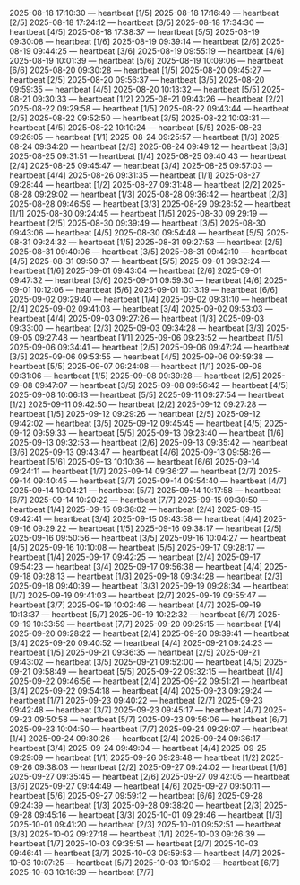 2025-08-18 17:10:30 — heartbeat [1/5]
2025-08-18 17:16:49 — heartbeat [2/5]
2025-08-18 17:24:12 — heartbeat [3/5]
2025-08-18 17:34:30 — heartbeat [4/5]
2025-08-18 17:38:37 — heartbeat [5/5]
2025-08-19 09:30:08 — heartbeat [1/6]
2025-08-19 09:39:14 — heartbeat [2/6]
2025-08-19 09:44:25 — heartbeat [3/6]
2025-08-19 09:55:19 — heartbeat [4/6]
2025-08-19 10:01:39 — heartbeat [5/6]
2025-08-19 10:09:06 — heartbeat [6/6]
2025-08-20 09:30:28 — heartbeat [1/5]
2025-08-20 09:45:27 — heartbeat [2/5]
2025-08-20 09:56:37 — heartbeat [3/5]
2025-08-20 09:59:35 — heartbeat [4/5]
2025-08-20 10:13:32 — heartbeat [5/5]
2025-08-21 09:30:33 — heartbeat [1/2]
2025-08-21 09:43:26 — heartbeat [2/2]
2025-08-22 09:29:58 — heartbeat [1/5]
2025-08-22 09:43:44 — heartbeat [2/5]
2025-08-22 09:52:50 — heartbeat [3/5]
2025-08-22 10:03:31 — heartbeat [4/5]
2025-08-22 10:10:24 — heartbeat [5/5]
2025-08-23 09:26:05 — heartbeat [1/1]
2025-08-24 09:25:57 — heartbeat [1/3]
2025-08-24 09:34:20 — heartbeat [2/3]
2025-08-24 09:49:12 — heartbeat [3/3]
2025-08-25 09:31:51 — heartbeat [1/4]
2025-08-25 09:40:43 — heartbeat [2/4]
2025-08-25 09:45:47 — heartbeat [3/4]
2025-08-25 09:57:03 — heartbeat [4/4]
2025-08-26 09:31:35 — heartbeat [1/1]
2025-08-27 09:28:44 — heartbeat [1/2]
2025-08-27 09:31:48 — heartbeat [2/2]
2025-08-28 09:29:02 — heartbeat [1/3]
2025-08-28 09:36:42 — heartbeat [2/3]
2025-08-28 09:46:59 — heartbeat [3/3]
2025-08-29 09:28:52 — heartbeat [1/1]
2025-08-30 09:24:45 — heartbeat [1/5]
2025-08-30 09:29:19 — heartbeat [2/5]
2025-08-30 09:39:49 — heartbeat [3/5]
2025-08-30 09:43:06 — heartbeat [4/5]
2025-08-30 09:54:48 — heartbeat [5/5]
2025-08-31 09:24:32 — heartbeat [1/5]
2025-08-31 09:27:53 — heartbeat [2/5]
2025-08-31 09:40:06 — heartbeat [3/5]
2025-08-31 09:42:10 — heartbeat [4/5]
2025-08-31 09:50:37 — heartbeat [5/5]
2025-09-01 09:32:24 — heartbeat [1/6]
2025-09-01 09:43:04 — heartbeat [2/6]
2025-09-01 09:47:32 — heartbeat [3/6]
2025-09-01 09:59:30 — heartbeat [4/6]
2025-09-01 10:12:06 — heartbeat [5/6]
2025-09-01 10:13:19 — heartbeat [6/6]
2025-09-02 09:29:40 — heartbeat [1/4]
2025-09-02 09:31:10 — heartbeat [2/4]
2025-09-02 09:41:03 — heartbeat [3/4]
2025-09-02 09:53:03 — heartbeat [4/4]
2025-09-03 09:27:26 — heartbeat [1/3]
2025-09-03 09:33:00 — heartbeat [2/3]
2025-09-03 09:34:28 — heartbeat [3/3]
2025-09-05 09:27:48 — heartbeat [1/1]
2025-09-06 09:23:52 — heartbeat [1/5]
2025-09-06 09:34:41 — heartbeat [2/5]
2025-09-06 09:47:24 — heartbeat [3/5]
2025-09-06 09:53:55 — heartbeat [4/5]
2025-09-06 09:59:38 — heartbeat [5/5]
2025-09-07 09:24:08 — heartbeat [1/1]
2025-09-08 09:31:06 — heartbeat [1/5]
2025-09-08 09:39:28 — heartbeat [2/5]
2025-09-08 09:47:07 — heartbeat [3/5]
2025-09-08 09:56:42 — heartbeat [4/5]
2025-09-08 10:06:13 — heartbeat [5/5]
2025-09-11 09:27:54 — heartbeat [1/2]
2025-09-11 09:42:50 — heartbeat [2/2]
2025-09-12 09:27:28 — heartbeat [1/5]
2025-09-12 09:29:26 — heartbeat [2/5]
2025-09-12 09:42:02 — heartbeat [3/5]
2025-09-12 09:45:45 — heartbeat [4/5]
2025-09-12 09:59:33 — heartbeat [5/5]
2025-09-13 09:23:40 — heartbeat [1/6]
2025-09-13 09:32:53 — heartbeat [2/6]
2025-09-13 09:35:42 — heartbeat [3/6]
2025-09-13 09:43:47 — heartbeat [4/6]
2025-09-13 09:58:26 — heartbeat [5/6]
2025-09-13 10:10:36 — heartbeat [6/6]
2025-09-14 09:24:11 — heartbeat [1/7]
2025-09-14 09:36:27 — heartbeat [2/7]
2025-09-14 09:40:45 — heartbeat [3/7]
2025-09-14 09:54:40 — heartbeat [4/7]
2025-09-14 10:04:21 — heartbeat [5/7]
2025-09-14 10:17:58 — heartbeat [6/7]
2025-09-14 10:20:22 — heartbeat [7/7]
2025-09-15 09:30:50 — heartbeat [1/4]
2025-09-15 09:38:02 — heartbeat [2/4]
2025-09-15 09:42:41 — heartbeat [3/4]
2025-09-15 09:43:58 — heartbeat [4/4]
2025-09-16 09:29:22 — heartbeat [1/5]
2025-09-16 09:38:17 — heartbeat [2/5]
2025-09-16 09:50:56 — heartbeat [3/5]
2025-09-16 10:04:27 — heartbeat [4/5]
2025-09-16 10:10:08 — heartbeat [5/5]
2025-09-17 09:28:17 — heartbeat [1/4]
2025-09-17 09:42:25 — heartbeat [2/4]
2025-09-17 09:54:23 — heartbeat [3/4]
2025-09-17 09:56:38 — heartbeat [4/4]
2025-09-18 09:28:13 — heartbeat [1/3]
2025-09-18 09:34:28 — heartbeat [2/3]
2025-09-18 09:40:39 — heartbeat [3/3]
2025-09-19 09:28:34 — heartbeat [1/7]
2025-09-19 09:41:03 — heartbeat [2/7]
2025-09-19 09:55:47 — heartbeat [3/7]
2025-09-19 10:02:46 — heartbeat [4/7]
2025-09-19 10:13:37 — heartbeat [5/7]
2025-09-19 10:22:32 — heartbeat [6/7]
2025-09-19 10:33:59 — heartbeat [7/7]
2025-09-20 09:25:15 — heartbeat [1/4]
2025-09-20 09:28:22 — heartbeat [2/4]
2025-09-20 09:39:41 — heartbeat [3/4]
2025-09-20 09:40:52 — heartbeat [4/4]
2025-09-21 09:24:23 — heartbeat [1/5]
2025-09-21 09:36:35 — heartbeat [2/5]
2025-09-21 09:43:02 — heartbeat [3/5]
2025-09-21 09:52:00 — heartbeat [4/5]
2025-09-21 09:58:49 — heartbeat [5/5]
2025-09-22 09:32:15 — heartbeat [1/4]
2025-09-22 09:46:56 — heartbeat [2/4]
2025-09-22 09:51:21 — heartbeat [3/4]
2025-09-22 09:54:18 — heartbeat [4/4]
2025-09-23 09:29:24 — heartbeat [1/7]
2025-09-23 09:40:22 — heartbeat [2/7]
2025-09-23 09:42:48 — heartbeat [3/7]
2025-09-23 09:45:17 — heartbeat [4/7]
2025-09-23 09:50:58 — heartbeat [5/7]
2025-09-23 09:56:06 — heartbeat [6/7]
2025-09-23 10:04:50 — heartbeat [7/7]
2025-09-24 09:29:07 — heartbeat [1/4]
2025-09-24 09:30:26 — heartbeat [2/4]
2025-09-24 09:36:17 — heartbeat [3/4]
2025-09-24 09:49:04 — heartbeat [4/4]
2025-09-25 09:29:09 — heartbeat [1/1]
2025-09-26 09:28:48 — heartbeat [1/2]
2025-09-26 09:38:03 — heartbeat [2/2]
2025-09-27 09:24:02 — heartbeat [1/6]
2025-09-27 09:35:45 — heartbeat [2/6]
2025-09-27 09:42:05 — heartbeat [3/6]
2025-09-27 09:44:49 — heartbeat [4/6]
2025-09-27 09:50:11 — heartbeat [5/6]
2025-09-27 09:59:12 — heartbeat [6/6]
2025-09-28 09:24:39 — heartbeat [1/3]
2025-09-28 09:38:20 — heartbeat [2/3]
2025-09-28 09:45:16 — heartbeat [3/3]
2025-10-01 09:29:46 — heartbeat [1/3]
2025-10-01 09:41:20 — heartbeat [2/3]
2025-10-01 09:52:51 — heartbeat [3/3]
2025-10-02 09:27:18 — heartbeat [1/1]
2025-10-03 09:26:39 — heartbeat [1/7]
2025-10-03 09:35:51 — heartbeat [2/7]
2025-10-03 09:46:41 — heartbeat [3/7]
2025-10-03 09:59:53 — heartbeat [4/7]
2025-10-03 10:07:25 — heartbeat [5/7]
2025-10-03 10:15:02 — heartbeat [6/7]
2025-10-03 10:16:39 — heartbeat [7/7]
